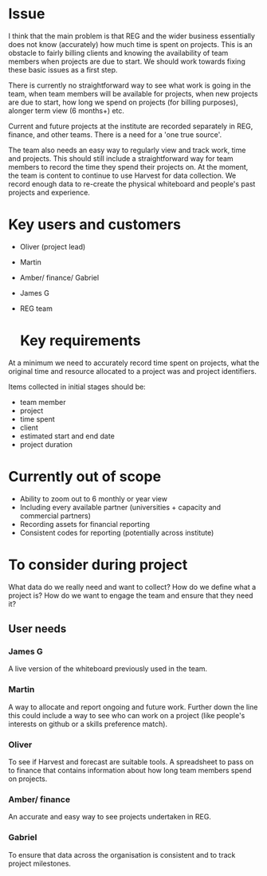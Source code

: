 # Issue



I think that the main problem is that REG and the wider business essentially does not know (accurately) how much time is spent on projects. This is an obstacle to fairly billing clients and  knowing the availability of team members when projects are due to start. We should work towards fixing these basic issues as a first step.

There is currently no straightforward way to see what work is going in the team, when team members will be available for projects, when new projects are due to start, how long we spend on projects (for billing purposes),  alonger term view (6 months+) etc.

Current and future projects at the institute are recorded separately in REG, finance, and other teams. There is a need for a 'one true source'.

The team also needs an easy way to regularly view and track work, time and projects. 
This should still include a straightforward way for team members to record the time they spend their projects on. 
At the moment, the team is content to continue to use Harvest for data collection. 
We record enough data to re-create the physical whiteboard and people's past projects and experience.
  
 # Key users and customers
* Oliver (project lead)
* Martin
* Amber/ finance/ Gabriel
* James G
* REG team


	# Key requirements
    
At a minimum we need to accurately record time spent on projects, what the original time and resource allocated to a project was and project identifiers.
    
    
Items collected in initial stages should be: 
* team member
* project
* time spent
* client
* estimated start and end date
* project duration
    
# Currently out of scope
    
* Ability to zoom out to 6 monthly or year view
* Including every available partner (universities + capacity and commercial partners)
* Recording assets for financial reporting
* Consistent codes for reporting (potentially across institute)
    
# To consider during project
    
What data do we really need and want to collect? 
How do we define what a project is? 
How do we want to engage the team and ensure that they need it?
    
## User needs
    
### James G
A live version of the whiteboard previously used in the team. 
    
### Martin
A way to allocate and report ongoing and future work. Further down the line this could include a way to see who can work on a project (like people's interests on github or a skills preference match).
    
### Oliver
To see if Harvest and forecast are suitable tools. A spreadsheet to pass on to finance that contains information about how long team members spend on projects.
    
### Amber/ finance
An accurate and easy way to see projects undertaken in REG.
    
### Gabriel
To ensure that data across the organisation is consistent and to track project milestones.
